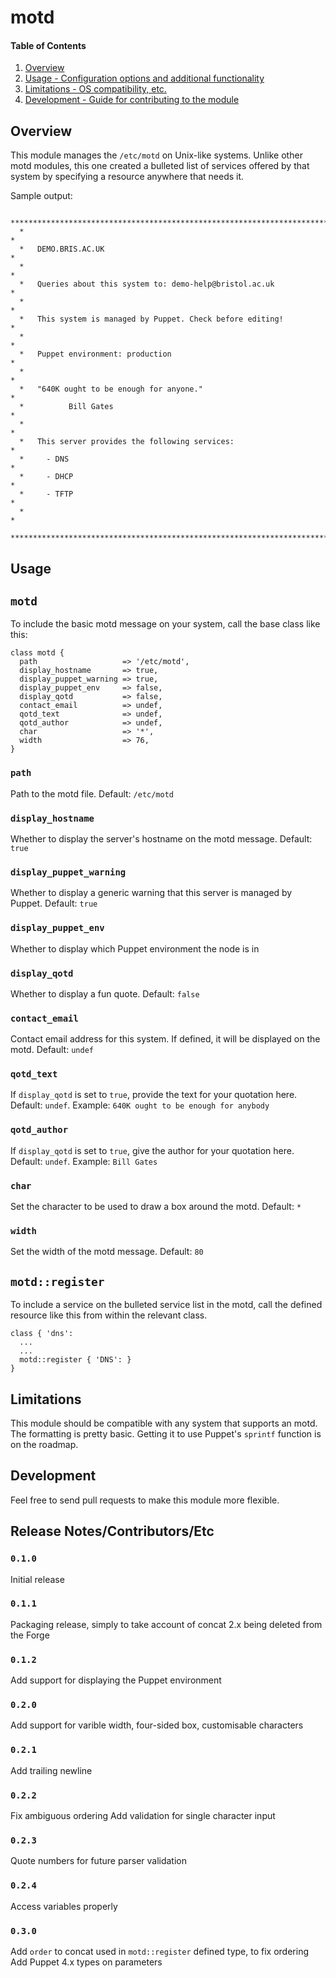 # motd

#### Table of Contents

1. [Overview](#overview)
2. [Usage - Configuration options and additional functionality](#usage)
3. [Limitations - OS compatibility, etc.](#limitations)
4. [Development - Guide for contributing to the module](#development)

## Overview

This module manages the `/etc/motd` on Unix-like systems. Unlike other motd modules,
this one created a bulleted list of services offered by that system by specifying a
resource anywhere that needs it.

Sample output:

```
  ******************************************************************************
  *                                                                            *
  *   DEMO.BRIS.AC.UK                                                          *
  *                                                                            *
  *   Queries about this system to: demo-help@bristol.ac.uk                    *
  *                                                                            *
  *   This system is managed by Puppet. Check before editing!                  *
  *                                                                            *
  *   Puppet environment: production                                           *
  *                                                                            *
  *   "640K ought to be enough for anyone."                                    *
  *          Bill Gates                                                        *
  *                                                                            *
  *   This server provides the following services:                             *
  *     - DNS                                                                  *
  *     - DHCP                                                                 *
  *     - TFTP                                                                 *
  *                                                                            *
  ******************************************************************************
```

## Usage

## `motd`

To include the basic motd message on your system, call the base class like this:

```puppet
class motd {
  path                   => '/etc/motd',
  display_hostname       => true,
  display_puppet_warning => true,
  display_puppet_env     => false,
  display_qotd           => false,
  contact_email          => undef,
  qotd_text              => undef,
  qotd_author            => undef,
  char                   => '*',
  width                  => 76,
}
```

### `path`

Path to the motd file. Default: `/etc/motd`

### `display_hostname`

Whether to display the server's hostname on the motd message. Default: `true`

### `display_puppet_warning`

Whether to display a generic warning that this server is managed by Puppet. Default: `true`

### `display_puppet_env`

Whether to display which Puppet environment the node is in

### `display_qotd`

Whether to display a fun quote. Default: `false`

### `contact_email`

Contact email address for this system. If defined, it will be displayed on the motd. Default: `undef`

### `qotd_text`

If `display_qotd` is set to `true`, provide the text for your quotation here. Default: `undef`. Example: `640K ought to be enough for anybody`

### `qotd_author`

If `display_qotd` is set to `true`, give the author for your quotation here. Default: `undef`. Example: `Bill Gates`

### `char`

Set the character to be used to draw a box around the motd. Default: `*`

### `width`

Set the width of the motd message. Default: `80`


## `motd::register`

To include a service on the bulleted service list in the motd, call the defined
resource like this from within the relevant class.

```puppet
class { 'dns':
  ...
  ...
  motd::register { 'DNS': }
}

```

## Limitations

This module should be compatible with any system that supports an motd. The formatting is pretty basic.
Getting it to use Puppet's `sprintf` function is on the roadmap.

## Development

Feel free to send pull requests to make this module more flexible.

## Release Notes/Contributors/Etc

### `0.1.0`

Initial release

### `0.1.1`

Packaging release, simply to take account of concat 2.x being deleted from the Forge

### `0.1.2`

Add support for displaying the Puppet environment

### `0.2.0`

Add support for varible width, four-sided box, customisable characters

### `0.2.1`

Add trailing newline

### `0.2.2`

Fix ambiguous ordering
Add validation for single character input

### `0.2.3`

Quote numbers for future parser validation

### `0.2.4`

Access variables properly

### `0.3.0`

Add `order` to concat used in `motd::register` defined type, to fix ordering
Add Puppet 4.x types on parameters

